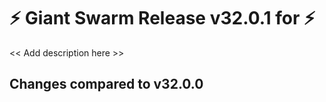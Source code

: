 # :zap: Giant Swarm Release v32.0.1 for  :zap:

<< Add description here >>

## Changes compared to v32.0.0


